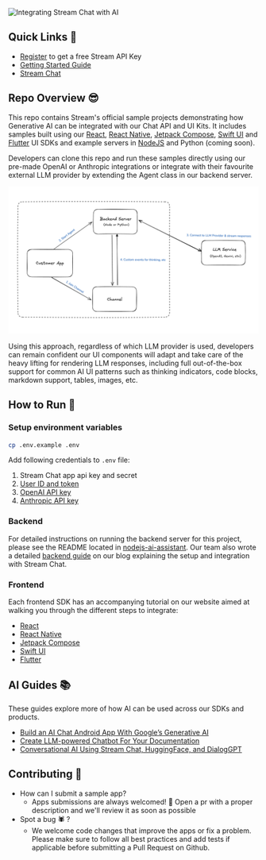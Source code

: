![Integrating Stream Chat with AI](/assets/repo_cover.png)

## **Quick Links** 🔗
- [Register](https://getstream.io/try-for-free/) to get a free Stream API Key
- [Getting Started Guide](https://getstream.io/blog/ai-assistant/)
- [Stream Chat](https://getstream.io/chat/)

## Repo Overview 😎
This repo contains Stream's official sample projects demonstrating how Generative AI can be integrated with our Chat API and UI Kits. It includes samples built using our [React](https://getstream.io/blog/react-assistant/), [React Native](https://getstream.io/blog/react-native-assistant/), [Jetpack Compose](https://getstream.io/blog/android-assistant/), [Swift UI](https://getstream.io/blog/ios-assistant/) and [Flutter](https://getstream.io/blog/flutter-assistant/) UI SDKs and example servers in [NodeJS](https://getstream.io/blog/nodejs-assistant/) and Python (coming soon).

Developers can clone this repo and run these samples directly using our pre-made OpenAI or Anthropic integrations or integrate with their favourite external LLM provider by extending the Agent class in our backend server.

![Integrating Stream Chat with AI](/assets/arch_diagram.png)

Using this approach, regardless of which LLM provider is used, developers can remain confident our UI components will adapt and take care of the heavy lifting for rendering LLM responses, including full out-of-the-box support for common AI UI patterns such as thinking indicators, code blocks, markdown support, tables, images, etc.


## How to Run 🏃

### **Setup environment variables**

```sh
cp .env.example .env
```

Add following credentials to `.env` file:

1. Stream Chat app api key and secret
2. [User ID and token](https://getstream.io/chat/docs/javascript/tokens_and_authentication/?language=javascript&q=secret#manually-generating-tokens)
2. [OpenAI API key](https://openai.com/product)
3. [Anthropic API key](https://www.anthropic.com/api)

### **Backend**
For detailed instructions on running the backend server for this project, please see the README located in [nodejs-ai-assistant](https://github.com/GetStream/chat-ai-samples/tree/main/nodejs-ai-assistant). Our team also wrote a detailed [backend guide](https://getstream.io/blog/nodejs-assistant/) on our blog explaining the setup and integration with Stream Chat. 


### **Frontend**
Each frontend SDK has an accompanying tutorial on our website aimed at walking you through the different steps to integrate:
* [React](https://getstream.io/blog/react-assistant/)
* [React Native](https://getstream.io/blog/react-native-assistant/)
* [Jetpack Compose](https://getstream.io/blog/android-assistant/)
* [Swift UI](https://getstream.io/blog/ios-assistant/)  
* [Flutter](https://getstream.io/blog/flutter-assistant/) 

## AI Guides 📚
These guides explore more of how AI can be used across our SDKs and products.  

- [Build an AI Chat Android App With Google’s Generative AI](https://getstream.io/blog/android-generative-ai/)
- [Create LLM-powered Chatbot For Your Documentation](https://getstream.io/blog/llm-chatbot-docs/)
- [Conversational AI Using Stream Chat, HuggingFace, and DialogGPT](https://getstream.io/blog/conversational-ai-flutter/)



## Contributing 🤔
- How can I submit a sample app?
    - Apps submissions are always welcomed! 🥳 Open a pr with a proper description and we'll review it as soon as possible
- Spot a bug 🕷 ?
    - We welcome code changes that improve the apps or fix a problem. Please make sure to follow all best practices and add tests if applicable before submitting a Pull Request on Github.
